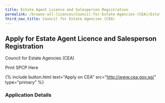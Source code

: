 ```yaml
---
title: Estate Agent Licence and Salesperson Registration
permalink: /browse-all-licences/Council-for-Estate-Agencies-(CEA)/Estate-Agent-Licence-and-Salesperson-Registration
third_nav_title: Council for Estate Agencies (CEA)
---
```


## Apply for Estate Agent Licence and Salesperson Registration

Council for Estate Agencies (CEA)

Print SPCP Here


{% include button.html text="Apply on CEA" src="http://www.cea.gov.sg/" type="primary" %}

### Application Details

